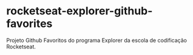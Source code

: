# rocketseat-explorer-github-favorites
Projeto Github Favoritos do programa Explorer da escola de codificação Rocketseat.
